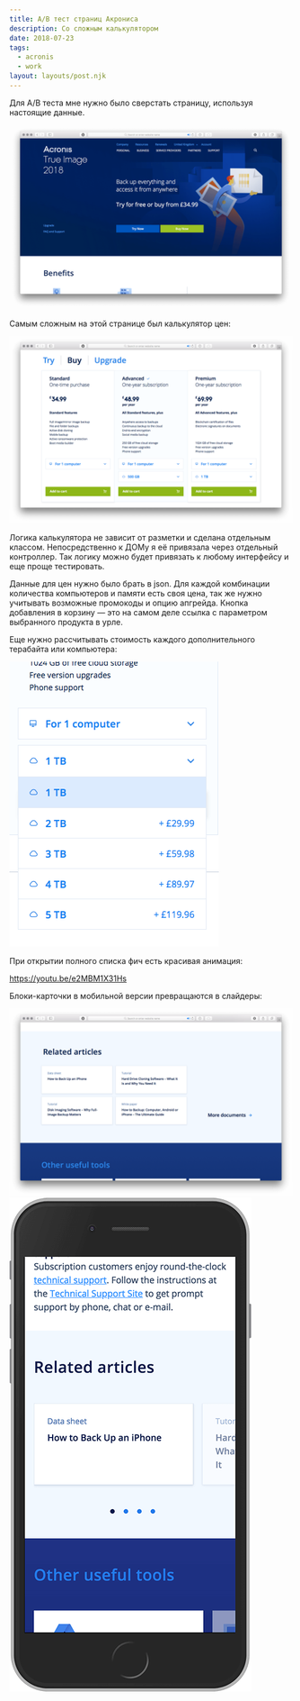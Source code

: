 ```yaml
---
title: A/B тест страниц Акрониса
description: Со сложным калькулятором
date: 2018-07-23
tags:
  - acronis
  - work
layout: layouts/post.njk
---
```

Для A/B теста мне нужно было сверстать страницу, используя настоящие данные.

[![Скриншот страницы продукта Acronis True Image](./images/ab-0.png)](http://andieelmes.ru/test/acronis/en-gb/personal/computer-backup/)

Самым сложным на этой странице был калькулятор цен:

![Скриншот калькулятора](./images/ab-1.png)

Логика калькулятора не зависит от разметки и сделана отдельным классом. Непосредственно к ДОМу я её привязала через отдельный контроллер. Так логику можно будет привязать к любому интерфейсу и еще проще тестировать.

Данные для цен нужно было брать в json. Для каждой комбинации количества компьютеров и памяти есть своя цена, так же нужно учитывать возможные промокоды и опцию апгрейда. Кнопка добавления в корзину — это на самом деле ссылка с параметром выбранного продукта в урле.

Еще нужно рассчитывать стоимость каждого дополнительного терабайта или компьютера:

![Скриншот дополнительных опций](./images/ab-2.png)

При открытии полного списка фич есть красивая анимация:

https://youtu.be/e2MBM1X31Hs

Блоки-карточки в мобильной версии превращаются в слайдеры:

![Скриншот десктопной версии карточек](./images/ab-3.png)
![Скриншот мобильной версии карточек](./images/ab-4.png)

